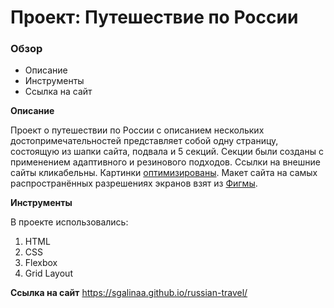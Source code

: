 # Проект: Путешествие по России

### Обзор
* Описание
* Инструменты
* Ссылка на сайт

**Описание**

Проект о путешествии по России с описанием нескольких достопримечательностей представляет собой одну страницу, состоящую из шапки сайта, подвала и 5 секций. Секции были созданы с применением адаптивного и резинового подходов. Ссылки на внешние сайты кликабельны. Картинки [оптимизированы](https://tinypng.com/).  Макет сайта на самых распространённых разрешениях экранов взят из [Фигмы](https://www.figma.com/file/5S2WSbEFL6awjVWJ0NWL8Q/Sprint-3_-Russia-_-desktop-mobile?node-id=28503%3A0).

**Инструменты**

В проекте использовались:
1. HTML
2. СSS
3. Flexbox
4. Grid Layout

**Ссылка на сайт**
https://sgalinaa.github.io/russian-travel/

